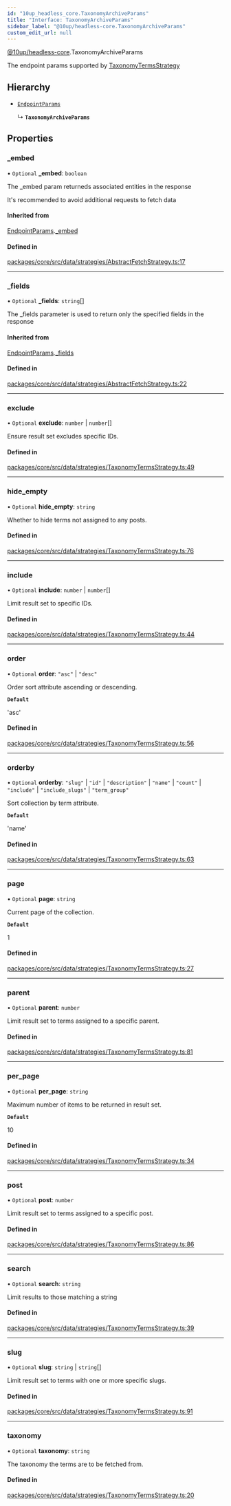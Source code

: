 ```yaml
---
id: "10up_headless_core.TaxonomyArchiveParams"
title: "Interface: TaxonomyArchiveParams"
sidebar_label: "@10up/headless-core.TaxonomyArchiveParams"
custom_edit_url: null
---
```


[@10up/headless-core](../modules/10up_headless_core.md).TaxonomyArchiveParams

The endpoint params supported by [TaxonomyTermsStrategy](../classes/10up_headless_core.TaxonomyTermsStrategy.md)

## Hierarchy

- [`EndpointParams`](10up_headless_core.EndpointParams.md)

  ↳ **`TaxonomyArchiveParams`**

## Properties

### \_embed

• `Optional` **\_embed**: `boolean`

The _embed param returneds associated entities in the response

It's recommended to avoid additional requests to fetch data

#### Inherited from

[EndpointParams](10up_headless_core.EndpointParams.md).[_embed](10up_headless_core.EndpointParams.md#_embed)

#### Defined in

[packages/core/src/data/strategies/AbstractFetchStrategy.ts:17](https://github.com/10up/headless/blob/5293da0/packages/core/src/data/strategies/AbstractFetchStrategy.ts#L17)

___

### \_fields

• `Optional` **\_fields**: `string`[]

The _fields parameter is used to return only the specified fields in the response

#### Inherited from

[EndpointParams](10up_headless_core.EndpointParams.md).[_fields](10up_headless_core.EndpointParams.md#_fields)

#### Defined in

[packages/core/src/data/strategies/AbstractFetchStrategy.ts:22](https://github.com/10up/headless/blob/5293da0/packages/core/src/data/strategies/AbstractFetchStrategy.ts#L22)

___

### exclude

• `Optional` **exclude**: `number` \| `number`[]

Ensure result set excludes specific IDs.

#### Defined in

[packages/core/src/data/strategies/TaxonomyTermsStrategy.ts:49](https://github.com/10up/headless/blob/5293da0/packages/core/src/data/strategies/TaxonomyTermsStrategy.ts#L49)

___

### hide\_empty

• `Optional` **hide\_empty**: `string`

Whether to hide terms not assigned to any posts.

#### Defined in

[packages/core/src/data/strategies/TaxonomyTermsStrategy.ts:76](https://github.com/10up/headless/blob/5293da0/packages/core/src/data/strategies/TaxonomyTermsStrategy.ts#L76)

___

### include

• `Optional` **include**: `number` \| `number`[]

Limit result set to specific IDs.

#### Defined in

[packages/core/src/data/strategies/TaxonomyTermsStrategy.ts:44](https://github.com/10up/headless/blob/5293da0/packages/core/src/data/strategies/TaxonomyTermsStrategy.ts#L44)

___

### order

• `Optional` **order**: ``"asc"`` \| ``"desc"``

Order sort attribute ascending or descending.

**`Default`**

'asc'

#### Defined in

[packages/core/src/data/strategies/TaxonomyTermsStrategy.ts:56](https://github.com/10up/headless/blob/5293da0/packages/core/src/data/strategies/TaxonomyTermsStrategy.ts#L56)

___

### orderby

• `Optional` **orderby**: ``"slug"`` \| ``"id"`` \| ``"description"`` \| ``"name"`` \| ``"count"`` \| ``"include"`` \| ``"include_slugs"`` \| ``"term_group"``

Sort collection by term attribute.

**`Default`**

'name'

#### Defined in

[packages/core/src/data/strategies/TaxonomyTermsStrategy.ts:63](https://github.com/10up/headless/blob/5293da0/packages/core/src/data/strategies/TaxonomyTermsStrategy.ts#L63)

___

### page

• `Optional` **page**: `string`

Current page of the collection.

**`Default`**

1

#### Defined in

[packages/core/src/data/strategies/TaxonomyTermsStrategy.ts:27](https://github.com/10up/headless/blob/5293da0/packages/core/src/data/strategies/TaxonomyTermsStrategy.ts#L27)

___

### parent

• `Optional` **parent**: `number`

Limit result set to terms assigned to a specific parent.

#### Defined in

[packages/core/src/data/strategies/TaxonomyTermsStrategy.ts:81](https://github.com/10up/headless/blob/5293da0/packages/core/src/data/strategies/TaxonomyTermsStrategy.ts#L81)

___

### per\_page

• `Optional` **per\_page**: `string`

Maximum number of items to be returned in result set.

**`Default`**

10

#### Defined in

[packages/core/src/data/strategies/TaxonomyTermsStrategy.ts:34](https://github.com/10up/headless/blob/5293da0/packages/core/src/data/strategies/TaxonomyTermsStrategy.ts#L34)

___

### post

• `Optional` **post**: `number`

Limit result set to terms assigned to a specific post.

#### Defined in

[packages/core/src/data/strategies/TaxonomyTermsStrategy.ts:86](https://github.com/10up/headless/blob/5293da0/packages/core/src/data/strategies/TaxonomyTermsStrategy.ts#L86)

___

### search

• `Optional` **search**: `string`

Limit results to those matching a string

#### Defined in

[packages/core/src/data/strategies/TaxonomyTermsStrategy.ts:39](https://github.com/10up/headless/blob/5293da0/packages/core/src/data/strategies/TaxonomyTermsStrategy.ts#L39)

___

### slug

• `Optional` **slug**: `string` \| `string`[]

Limit result set to terms with one or more specific slugs.

#### Defined in

[packages/core/src/data/strategies/TaxonomyTermsStrategy.ts:91](https://github.com/10up/headless/blob/5293da0/packages/core/src/data/strategies/TaxonomyTermsStrategy.ts#L91)

___

### taxonomy

• `Optional` **taxonomy**: `string`

The taxonomy the terms are to be fetched from.

#### Defined in

[packages/core/src/data/strategies/TaxonomyTermsStrategy.ts:20](https://github.com/10up/headless/blob/5293da0/packages/core/src/data/strategies/TaxonomyTermsStrategy.ts#L20)
